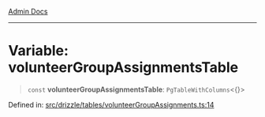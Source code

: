 [Admin Docs](/)

***

# Variable: volunteerGroupAssignmentsTable

> `const` **volunteerGroupAssignmentsTable**: `PgTableWithColumns`\<\{\}\>

Defined in: [src/drizzle/tables/volunteerGroupAssignments.ts:14](https://github.com/NishantSinghhhhh/talawa-api/blob/c589e7bc1eb842c2fd40f1d8b61882c5c36978fe/src/drizzle/tables/volunteerGroupAssignments.ts#L14)
